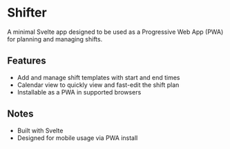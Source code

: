 # Shifter

A minimal Svelte app designed to be used as a Progressive Web App (PWA) for planning and managing shifts.

## Features

- Add and manage shift templates with start and end times
- Calendar view to quickly view and fast-edit the shift plan
- Installable as a PWA in supported browsers

## Notes

- Built with Svelte
- Designed for mobile usage via PWA install
